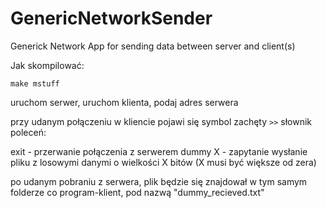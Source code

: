 # GenericNetworkSender
Generick Network App for sending data between server and client(s)



Jak skompilować:

```
make mstuff
```


uruchom serwer, uruchom klienta, podaj adres serwera

przy udanym połączeniu w kliencie pojawi się symbol zachęty ```>>```
słownik poleceń:

exit - przerwanie połączenia z serwerem
dummy X - zapytanie wysłanie pliku z losowymi danymi o wielkości X bitów (X musi być większe od zera)

po udanym pobraniu z serwera, plik będzie się znajdował w tym samym folderze co program-klient, pod nazwą "dummy_recieved.txt" 
